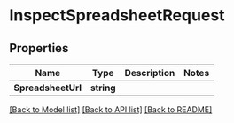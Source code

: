 # InspectSpreadsheetRequest

## Properties

Name | Type | Description | Notes
------------ | ------------- | ------------- | -------------
**SpreadsheetUrl** | **string** |  | 

[[Back to Model list]](../README.md#documentation-for-models) [[Back to API list]](../README.md#documentation-for-api-endpoints) [[Back to README]](../README.md)


